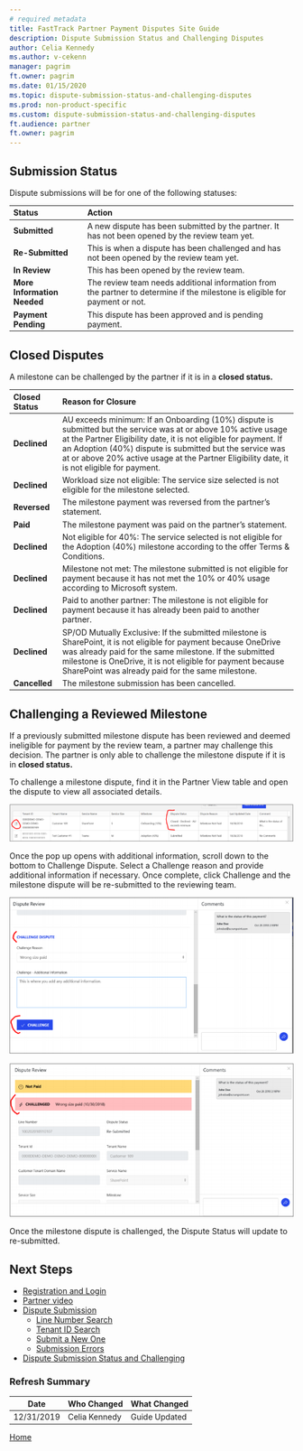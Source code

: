 ```yaml
---
# required metadata
title: FastTrack Partner Payment Disputes Site Guide
description: Dispute Submission Status and Challenging Disputes
author: Celia Kennedy
ms.author: v-cekenn
manager: pagrim
ft.owner: pagrim
ms.date: 01/15/2020
ms.topic: dispute-submission-status-and-challenging-disputes
ms.prod: non-product-specific
ms.custom: dispute-submission-status-and-challenging-disputes
ft.audience: partner
ft.owner: pagrim
---
```


## Submission Status

Dispute submissions will be for one of the following statuses:

|**Status**       |**Action** |
|:---------------------------------|:---------------------------------|
|**Submitted**|A new dispute has been submitted by the partner. It has not been opened by the review team yet.|
|**Re-Submitted**|This is when a dispute has been challenged and has not been opened by the review team yet.|
|**In Review**|This has been opened by the review team.|
|**More Information Needed**|The review team needs additional information from the partner to determine if the milestone is eligible for payment or not.|
|**Payment Pending**|This dispute has been approved and is pending payment.|

## Closed Disputes

A milestone can be challenged by the partner if it is in a **closed status.**

|**Closed Status**       |**Reason for Closure** |
|:---------------------------------|:---------------------------------|
|**Declined**|AU exceeds minimum: If an Onboarding (10%) dispute is submitted but the service was at or above 10% active usage at the Partner Eligibility date, it is not eligible for payment. If an Adoption (40%) dispute is submitted but the service was at or above 20% active usage at the Partner Eligibility date, it is not eligible for payment.|
|**Declined**|Workload size not eligible: The service size selected is not eligible for the milestone selected.|
|**Reversed**|The milestone payment was reversed from the partner’s statement.|
|**Paid**|The milestone payment was paid on the partner’s statement.|
|**Declined**|Not eligible for 40%: The service selected is not eligible for the Adoption (40%) milestone according to the offer Terms & Conditions.|
|**Declined**|Milestone not met: The milestone submitted is not eligible for payment because it has not met the 10% or 40% usage according to Microsoft system.|
|**Declined**|Paid to another partner: The milestone is not eligible for payment because it has already been paid to another partner.|
|**Declined**|SP/OD Mutually Exclusive: If the submitted milestone is SharePoint, it is not eligible for payment because OneDrive was already paid for the same milestone. If the submitted milestone is OneDrive, it is not eligible for payment because SharePoint was already paid for the same milestone.|
|**Cancelled**|The milestone submission has been cancelled.|

## Challenging a Reviewed Milestone

If a previously submitted milestone dispute has been reviewed and deemed ineligible for payment by the review team, a partner may challenge this decision. The partner is only able to challenge the milestone dispute if it is in **closed status.**

To challenge a milestone dispute, find it in the Partner View table and open the dispute to view all associated details.

![partner-view-challenge-milestone-dispute.png](media/payment-dispute-guide/partner-view-challenge-milestone-dispute.png "Challenge Dispute - Partner View table")

Once the pop up opens with additional information, scroll down to the bottom to Challenge Dispute. Select a Challenge reason and provide additional information if necessary. Once complete, click Challenge and the milestone dispute will be re-submitted to the reviewing team.

![challenge-dispute-pop-up.png](media/payment-dispute-guide/challenge-dispute-pop-up.png "Select Challenge Reason")

![dispute-review.png](media/payment-dispute-guide/dispute-review.png "Dispute Status Resubmitted")

Once the milestone dispute is challenged, the Dispute Status will update to re-submitted.

## Next Steps

- [Registration and Login](registration-and-login.md)
- [Partner video](https://www.microsoft.com/microsoft-365/partners/videos/fasttrack-ready-partner-payment-disputes-site)
- [Dispute Submission](dispute-submission-overview.md)
    - [Line Number Search](dispute-submission-line-number-search.md)
    - [Tenant ID Search](tenant-id-search.md)
    - [Submit a New One](submit-a-new-one.md)
    - [Submission Errors](submission-errors.md)
- [Dispute Submission Status and Challenging](dispute-submission-status-and-challenging.md)

### Refresh Summary

|Date|Who Changed|What Changed|
|---------|---------------|----------------------------|
|12/31/2019| Celia Kennedy| Guide Updated|

[Home](http://partner-docs.microsoft.com)
